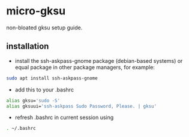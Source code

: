 # micro-gksu

non-bloated gksu setup guide.

## installation

* install the ssh-askpass-gnome package (debian-based systems) or equal package in other package managers, for example:

```bash
sudo apt install ssh-askpass-gnome
```

* add this to your .bashrc

```bash
alias gksu='sudo -S'
alias gksuui='ssh-askpass Sudo Password, Please. | gksu'
```

* refresh .bashrc in current session using

```bash
. ~/.bashrc
```

